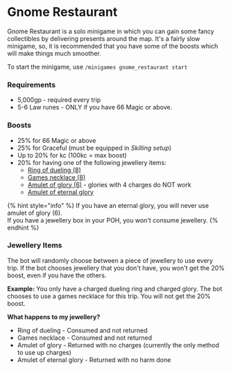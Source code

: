 # Gnome Restaurant

Gnome Restaurant is a solo minigame in which you can gain some fancy collectibles by delivering presents around the map. It's a fairly slow minigame, so, it is recommended that you have some of the boosts which will make things much smoother.

To start the minigame, use `/minigames gnome_restaurant start`

### Requirements

* 5,000gp - required every trip
* 5-6 Law runes - ONLY if you have 66 Magic or above.

### Boosts

* 25% for 66 Magic or above
* 25% for Graceful (must be equipped in _Skilling setup_)
* Up to 20% for kc (100kc = max boost)
* 20% for having one of the following jewellery items:
  * [Ring of dueling (8)](https://wiki.oldschool.gg/skills/magic#enchanting)
  * [Games necklace (8)](https://wiki.oldschool.gg/skills/magic#enchanting)
  * [Amulet of glory (6)](https://wiki.oldschool.gg/skills/magic/fountain-of-rune) - glories with 4 charges do NOT work
  * [Amulet of eternal glory](https://wiki.oldschool.gg/skills/magic/fountain-of-rune)

{% hint style="info" %}
If you have an eternal glory, you will never use amulet of glory (6).\
If you have a jewellery box in your POH, you won't consume jewellery.
{% endhint %}

### **Jewellery Items**

The bot will randomly choose between a piece of jewellery to use every trip. If the bot chooses jewellery that you don't have, you won't get the 20% boost, even if you have the others.

**Example:** You only have a charged dueling ring and charged glory. The bot chooses to use a games necklace for this trip. You will not get the 20% boost.

**What happens to my jewellery?**

* Ring of dueling - Consumed and not returned
* Games necklace - Consumed and not returned
* Amulet of glory - Returned with no charges (currently the only method to use up charges)
* Amulet of eternal glory - Returned with no harm done
